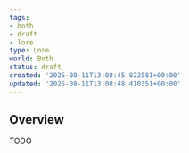 ```yaml
---
tags:
- both
- draft
- lore
type: Lore
world: Both
status: draft
created: '2025-08-11T13:08:45.822581+00:00'
updated: '2025-08-11T13:08:48.410351+00:00'
---
```



## Overview

TODO
